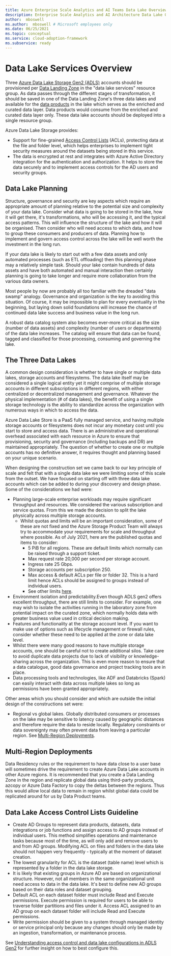```yaml
---
title: Azure Enterprise Scale Analytics and AI Teams Data Lake Overview
description: Enterprise Scale Analytics and AI Architecture Data Lake Overview
author:  mboswell
ms.author:  mboswell # Microsoft employees only
ms.date: 06/25/2021
ms.topic: conceptual
ms.service: cloud-adoption-framework
ms.subservice: ready
---
```


# Data Lake Services Overview

Three [Azure Data Lake Storage Gen2 (ADLS)](/azure/storage/blobs/data-lake-storage-introduction) accounts should be provisioned per [Data Landing Zone](data-landing-zone.md) in the "data lake services" resource group. As data passes through the different stages of transformation, it should be saved in one of the Data Landing Zone's three data lakes and available for the [data products](data-landing-zone-data-products.md) in the lake which serves as the enriched and curated data layer. Data products would consume from the enriched and curated data layer only. These data lake accounts should be deployed into a single resource group.

Azure Data Lake Storage provides:

* Support for fine-grained [Access Control Lists](/azure/storage/blobs/data-lake-storage-access-control) (ACLs), protecting data at the file and folder level, which helps enterprises to implement tight security measures around the datasets being stored in this service.
* The data is encrypted at rest and integrates with Azure Active Directory integration for the authentication and authorization. It helps to store the data securely and to implement access controls for the AD users and security groups.

## Data Lake Planning

Structure, governance and security are key aspects which require an appropriate amount of planning relative to the potential size and complexity of your data lake. Consider what data is going to be stored in the lake, how it will get there, it's transformations, who will be accessing it, and the typical access patterns. This will influence the structure of the lake and how it will be organised. Then consider who will need access to which data, and how to group these consumers and producers of data. Planning how to implement and govern access control across the lake will be well worth the investment in the long run.

If your data lake is likely to start out with a few data assets and only automated processes (such as ETL offloading) then this planning phase may a relatively simple task. Should your lake contain hundreds of data assets and have both automated and manual interaction then certainly planning is going to take longer and require more collaboration from the various data owners.

Most people by now are probably all too familiar with the dreaded "data swamp" analogy. Governance and organization is the key to avoiding this situation. Of course, it may be impossible to plan for every eventuality in the beginning, but laying down solid foundations will increase the chance of continued data lake success and business value in the long run.

A robust data catalog system also becomes ever-more critical as the size (number of data assets) and complexity (number of users or departments) of the data lake increases. The catalog will ensure that data can be found, tagged and classified for those processing, consuming and governing the lake.

## The Three Data Lakes

A common design consideration is whether to have single or multiple data lakes, storage accounts and filesystems. The data lake itself may be considered a single logical entity yet it might comprise of multiple storage accounts in different subscriptions in different regions, with either centralized or decentralized management and governance. Whatever the physical implementation (# of data lakes), the benefit of using a single storage technology is the ability to standardize across the organization with numerous ways in which to access the data.

Azure Data Lake Store is a PaaS fully managed service, and having multiple storage accounts or filesystems does not incur any monetary cost until you start to store and access data. There is an administrative and operational overhead associated with each resource in Azure to ensure that provisioning, security and governance (including backups and DR) are maintained appropriately. The question of whether to create one or multiple accounts has no definitive answer, it requires thought and planning based on your unique scenario.

When designing the construction set we came back to our key principle of scale and felt that with a single data lake we were limiting some of this scale from the outset. We have focused on starting off with three data lake accounts which can be added to during your discovery and design phase. Some of the considerations we had were:

* Planning large-scale enterprise workloads may require significant throughput and resources. We considered the various subscription and service quotas. From this we made the decision to split the lake physically across multiple storage accounts.
  * Whilst quotas and limits will be an important consideration, some of these are not fixed and the Azure Storage Product Team will always try to accommodate your requirements for scale and throughput where possible. As of July 2021, here are the published quotas and items to consider:
    * 5 PiB for all regions. These are default limits which normally can be raised through a support ticket.
    * Max request rate 20,000 per second per storage account.
    * Ingress rate 25 Gbps.
    * Storage accounts per subscription 250.
    * Max access & default ACLs per file or folder 32. This is a hard limit hence ACLs should be assigned to groups instead of individual users.
    * See other limits [here](/azure/storage/common/storage-scalability-targets).
* Environment isolation and predictability.Even though ADLS gen2 offers excellent throughput, there are still limits to consider. For example, one may wish to isolate the activities running in the laboratory zone from potential impact on the curated zone, which normally holds data with greater business value used in critical decision making.
* Features and functionality at the storage account level. If you want to make use of options such as lifecycle management or firewall rules, consider whether these need to be applied at the zone or data lake level.
* Whilst there were many good reasons to have multiple storage accounts, one should be careful not to create additional silos. Take care to avoid duplicate data projects due to lack of visibility or knowledge-sharing across the organization. This is even more reason to ensure that a data catalogue, good data governance and project tracking tools are in place.
* Data processing tools and technologies, like ADF and Databricks (Spark) can easily interact with data across multiple lakes so long as permissions have been granted appropriately.

Other areas which you should consider and which are outside the initial design of the constructions set were:

* Regional vs global lakes. Globally distributed consumers or processes on the lake may be sensitive to latency caused by geographic distances and therefore require the data to reside locally. Regulatory constraints or data sovereignty may often prevent data from leaving a particular region. See [Multi-Region Deployments](#multi-region-deployments).

## Multi-Region Deployments

Data Residency rules or the requirement to have data close to a user base will sometimes drive the requirement to create Azure Data Lake accounts in other Azure regions. It is recommended that you create a Data Landing Zone in the region and replicate global data using third-party products, azcopy or Azure Data Factory to copy the deltas between the regions. Thus this would allow local data to remain in region whilst global data could be replicated around for us by Data Product teams.

## Data Lake Access Control Lists Guideline

* Create AD Groups to represent data products, datasets, data integrations or job functions and assign access to AD groups instead of individual users. This method simplifies operations and maintenance tasks because most of the time, as will only add and remove users to and from AD groups. Modifying ACL on files and folders in the data lake should not happen very frequently - typically at the moment of dataset creation.
* The lowest granularity for ACL is the dataset (table name) level which is represented by a folder in the data lake storage.
* It is likely that existing groups in Azure AD are based on organizational structure. However, not all members in the same organizational unit need access to data in the data lake. It's best to define new AD groups based on their data roles and dataset grouping.
* Default ACL on each dataset folder must include Read and Execute permissions. Execute permission is required for users to be able to traverse folder partitions and files under it. Access ACL assigned to an AD group on each dataset folder will include Read and Execute permissions.
* Write permission should be given to a system through managed identity or service principal only because any changes should only be made by an ingestion, transformation, or maintenance process.

See [Understanding access control and data lake configurations in ADLS Gen2](data-lake-access.md#understanding-access-control-and-data-lake-configurations-in-adls-gen2) for further insight on how to best configure this.
